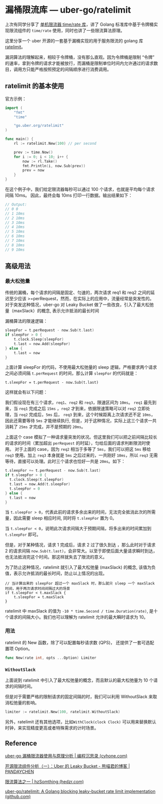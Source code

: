 # 漏桶限流库 — uber-go/ratelimit

上次有同学分享了 [单机限流器 time/rate 库](https://gocn.vip/topics/12239)，讲了 Golang 标准库中基于令牌桶实现限流组件的 `time/rate` 使用，同时也讲了一些限流算法原理。

这里分享一个 uber 开源的一套基于漏桶实现的用于服务限流的 golang 库 [ratelimit](https://github.com/uber-go/ratelimit/)。

漏洞算法的理解起来，相较于令牌桶，没有那么直观。因为令牌桶是限制 “令牌” 的速率，拿到令牌的请求才能被放行，而漏桶是限制单位时间内允许通过的请求数目，调用方只能严格按照预定的间隔顺序进行消费调用。

## ratelimit 的基本使用

官方示例：

```go
import (
	"fmt"
	"time"

	"go.uber.org/ratelimit"
)

func main() {
    rl := ratelimit.New(100) // per second

    prev := time.Now()
    for i := 0; i < 10; i++ {
        now := rl.Take()
        fmt.Println(i, now.Sub(prev))
        prev = now
    }
}

```

在这个例子中，我们给定限流器每秒可以通过 100 个请求，也就是平均每个请求间隔 10ms。
因此，最终会每 10ms 打印一行数据。输出结果如下：

```go
// Output:
// 0 0
// 1 10ms
// 2 10ms
// 3 10ms
// 4 10ms
// 5 10ms
// 6 10ms
// 7 10ms
// 8 10ms
// 9 10ms
```

## 高级用法

### 最大松弛量

传统的漏桶，每个请求的间隔是固定、匀速的，两次请求 req1 和 req2 之间的延迟至少应该 >=perRequest，然而，在实际上的应用中，流量经常是突发性的。
对于突发这种情况，uber-go 对 Leaky Bucket 做了一些改良，引入了最大松弛量（maxSlack）的概念, 表示允许抵消的最长时间

漏桶算法的限速逻辑：
```go
sleepFor = t.perRequest - now.Sub(t.last)
if sleepFor > 0 {
	t.clock.Sleep(sleepFor)
	t.last = now.Add(sleepFor)
} else {
	t.last = now
}
```

上面计算 sleepFor 的代码，不使用最大松弛量的 sleep 逻辑，严格要求两个请求之间必须间隔 `t.perRequest` 的时间，那么计算 `sleepFor` 的代码就是：

```
t.sleepFor = t.perRequest - now.Sub(t.last)
```

这样就会有以下问题：

我们假设现在有三个请求，`req1`、`req2` 和 `req3`，限速区间为 `10ms`。
`req1` 最先到来，当 `req1` 完成之后 `15ms` ，`req2` 才到来，依据限速策略可以对 `req2` 立即处理，当 `req2` 完成后，`5ms` 后， `req3` 到来，这个时候距离上次请求还不足 `10ms`，因此还需要等待 `5ms` 才能继续执行, 但是，对于这种情况，实际上这三个请求一共消耗了 `25ms` 才完成，并不是预期的 `20ms`。

上面这个 case 模拟了一种请求量突发的状况。但这里我们可以把之前间隔比较长的请求的时间（累加超出 `perRequest` 的时延），匀给后面的请求判断限流时使用。 对于上面的 case，因为 `req2` 相当于多等了 `5ms`，我们可以把这 `5ms` 移给 `req3` 使用。加上 `req3` 本身就是 `5ms` 之后过来的，一共刚好 `10ms`，所以 `req3` 无需等待，直接可以处理。此时三个请求也恰好一共是 `20ms`。如下：

```go
t.sleepFor += t.perRequest - now.Sub(t.last)
if t.sleepFor > 0 {
  t.clock.Sleep(t.sleepFor)
  t.last = now.Add(t.sleepFor)
  t.sleepFor = 0
} else {
  t.last = now
}
```

当 `t.sleepFor > 0`，代表此前的请求多余出来的时间，无法完全抵消此次的所需量，因此需要 sleep 相应时间, 同时将 `t.sleepFor` 置为 0。

当 `t.sleepFor < 0`，说明此次请求间隔大于预期间隔，将多出来的时间累加到 `t.sleepFor` 即可。

但是，对于某种情况，请求 1 完成后，请求 2 过了很久到达 ，那么此时对于请求 2 的请求间隔 `now.Sub(t.last)`，会非常大。以至于即使后面大量请求瞬时到达，也无法抵消完这个时间。那这样就失去了限流的意义。

为了防止这种情况，ratelimit 就引入了最大松弛量 (maxSlack) 的概念, 该值为负值，表示允许抵消的最长时间，防止以上情况的出现。

```
// 当计算出来的 sleepFor 超过一个 maxSlack 时，那么就只 sleep 一个 maxSlack 时间，用于两次请求时间间隔过大的场景
if t.sleepFor < t.maxSlack {
	t.sleepFor = t.maxSlack
}
```

ratelimit 中 maxSlack 的值为 `-10 * time.Second / time.Duration(rate)`, 是十个请求的间隔大小。我们也可以理解为 ratelimit 允许的最大瞬时请求为 10。

### 用法

ratelimit 的 New 函数，除了可以配置每秒请求数 (QPS)， 还提供了一套可选配置项 Option。

```go
func New(rate int, opts ...Option) Limiter
```

### `WithoutSlack`

上面说到 ratelimit 中引入了最大松弛量的概念，而且默认的最大松弛量为 10 个请求的间隔时间。

但是对于需要严格的限制请求的固定间隔的时，我们可以利用 WithoutSlack 来取消松弛量的影响。

```go
limiter := ratelimit.New(100, ratelimit.WithoutSlack)
```

另外，ratelimit 还有其他选项，比如`WithClock(clock Clock)` 可以用来替换默认时钟，来实现精度更高或者特殊需求的计时场景。

## Reference

[uber-go 漏桶限流器使用与原理分析 | 编程沉思录 (cyhone.com)](https://www.cyhone.com/articles/analysis-of-uber-go-ratelimit/)

[开源限流组件分析（一）：Uber 的 Leaky Bucket - 熊喵君的博客 | PANDAYCHEN](https://pandaychen.github.io/2020/07/31/A-UBER-LEAKY-BUCKET-LIMITER-ANALYSIS/)

[限流算法之一 | hzSomthing (hedzr.com)](https://hedzr.com/golang/algorithm/rate-limit-1/#比较)

[uber-go/ratelimit: A Golang blocking leaky-bucket rate limit implementation (github.com)](https://github.com/uber-go/ratelimit)

